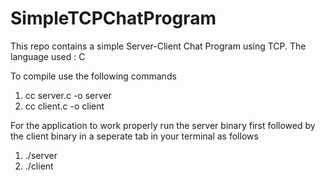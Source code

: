 # SimpleTCPChatProgram
This repo contains a simple Server-Client Chat Program using TCP. 
The language used : C

To compile use the following commands 

1. cc server.c -o server
2. cc client.c -o client

For the application to work properly run the server binary first followed by the client binary in a seperate tab in 
your terminal as follows

1. ./server
2. ./client


